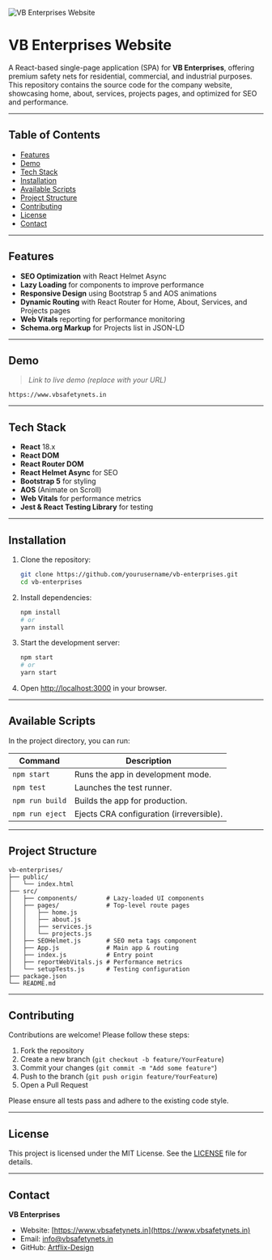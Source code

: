 ![VB Enterprises Website](./LandingPage.png)

# VB Enterprises Website

A React-based single-page application (SPA) for **VB Enterprises**, offering premium safety nets for residential, commercial, and industrial purposes. This repository contains the source code for the company website, showcasing home, about, services, projects pages, and optimized for SEO and performance.

---

## Table of Contents

* [Features](#features)
* [Demo](#demo)
* [Tech Stack](#tech-stack)
* [Installation](#installation)
* [Available Scripts](#available-scripts)
* [Project Structure](#project-structure)
* [Contributing](#contributing)
* [License](#license)
* [Contact](#contact)

---

## Features

* **SEO Optimization** with React Helmet Async
* **Lazy Loading** for components to improve performance
* **Responsive Design** using Bootstrap 5 and AOS animations
* **Dynamic Routing** with React Router for Home, About, Services, and Projects pages
* **Web Vitals** reporting for performance monitoring
* **Schema.org Markup** for Projects list in JSON-LD

---

## Demo

> *Link to live demo (replace with your URL)*

```text
https://www.vbsafetynets.in
```

---

## Tech Stack

* **React** 18.x
* **React DOM**
* **React Router DOM**
* **React Helmet Async** for SEO
* **Bootstrap 5** for styling
* **AOS** (Animate on Scroll)
* **Web Vitals** for performance metrics
* **Jest & React Testing Library** for testing

---

## Installation

1. Clone the repository:

   ```bash
   git clone https://github.com/yourusername/vb-enterprises.git
   cd vb-enterprises
   ```

2. Install dependencies:

   ```bash
   npm install
   # or
   yarn install
   ```

3. Start the development server:

   ```bash
   npm start
   # or
   yarn start
   ```

4. Open [http://localhost:3000](http://localhost:3000) in your browser.

---

## Available Scripts

In the project directory, you can run:

| Command         | Description                              |
| --------------- | ---------------------------------------- |
| `npm start`     | Runs the app in development mode.        |
| `npm test`      | Launches the test runner.                |
| `npm run build` | Builds the app for production.           |
| `npm run eject` | Ejects CRA configuration (irreversible). |

---

## Project Structure

```text
vb-enterprises/
├── public/
│   └── index.html
├── src/
│   ├── components/        # Lazy-loaded UI components
│   ├── pages/             # Top-level route pages
│   │   ├── home.js
│   │   ├── about.js
│   │   ├── services.js
│   │   └── projects.js
│   ├── SEOHelmet.js       # SEO meta tags component
│   ├── App.js             # Main app & routing
│   ├── index.js           # Entry point
│   ├── reportWebVitals.js # Performance metrics
│   └── setupTests.js      # Testing configuration
├── package.json
└── README.md
```

---

## Contributing

Contributions are welcome! Please follow these steps:

1. Fork the repository
2. Create a new branch (`git checkout -b feature/YourFeature`)
3. Commit your changes (`git commit -m "Add some feature"`)
4. Push to the branch (`git push origin feature/YourFeature`)
5. Open a Pull Request

Please ensure all tests pass and adhere to the existing code style.

---

## License

This project is licensed under the MIT License. See the [LICENSE](LICENSE) file for details.

---

## Contact

**VB Enterprises**

* Website: [https://www.vbsafetynets.in](https://www.vbsafetynets.in)
* Email: [info@vbsafetynets.in](mailto:info@vbsafetynets.in)
* GitHub: [Artflix-Design](https://github.com/Artflix-Design/VBEnterprise)
